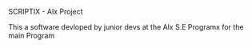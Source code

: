 SCRIPTIX - Alx Project

This a software devloped by junior devs at the Alx S.E Programx for the main Program
